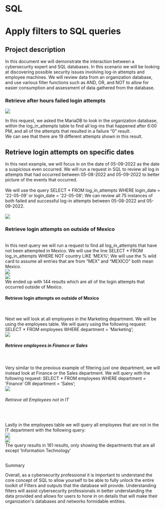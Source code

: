 # SQL
<!DOCTYPE html>
<html lang="en">
<body>
    <h1>Apply filters to SQL queries</h1>
    <h2>Project description</h2>
    <p>
        In this document we will demonstrate the interaction between a cybersecurity expert and SQL databases. In this scenario we will be looking at discovering possible security issues involving log-in attempts and employee machines. We will review data from an organization database, and use various filter functions such as AND, OR, and NOT to allow for easier consumption and assessment of data gathered from the database.
    </p>
    <h3>Retrieve after hours failed login attempts</h3>
    <img src="https://github.com/jagilmorProf/SQL/blob/main/Picture1.png">
    <p>
        In this request, we asked the MariaDB to look in the organization database, within the log_in_attempts table to find all log-ins that happened after 6:00 PM, and all of the attempts that resulted in a failure “0” result.
  <br>
    We can see that there are 19 different attempts shown in this result.
          </p>
 <h2>Retrieve login attempts on specific dates</h2>
    <p>
    In this next example, we will focus in on the date of 05-09-2022 as the date a suspicious even occurred. We will run a request in SQL to review all log in attempts that had occurred between 05-08-2022 and 05-09-2022 to better picture of the events that occurred.<br><br>
        We will use the query SELECT * FROM log_in_attempts WHERE login_date = ’22-05-09’ or login_date = ’22-05-08’; 
We can review all 75 instances of both failed and successful log-in attempts between 05-08-2022 and 05-09-2022.
<br><br>
        <img src="https://github.com/jagilmorProf/SQL/blob/main/Picture2.png">
    <p>
        <h3>Retrieve login attempts on outside of Mexico</h3><br>
        In this next query we will run a request to find all log_in_attempts that have not been attempted in Mexico. We will use the line SELECT * FROM log_in_attempts WHERE NOT country LIKE ‘MEX%’;
We will use the % wild card to assume all entries that are from “MEX” and “MEXICO” both mean Mexico.
<br>
     <img src="https://github.com/jagilmorProf/SQL/blob/main/Picture3.png"><br>
     <img src="https://github.com/jagilmorProf/SQL/blob/main/Picture4.png"><br>
        We ended up with 144 results which are all of the login attempts that occurred outside of Mexico.<br></p>
    <h4>Retrieve login attempts on outside of Mexico</h4><br>
 <p>   Next we will look at all employees in the Marketing department. We will be using the employees table. We will query using the following request:
SELECT * FROM employees WHERE department = ‘Marketing’;<br>
     <img src="https://github.com/jagilmorProf/SQL/blob/main/Picture5.png"><br></p>
    <h5>Retrieve employees in Finance or Sales</h5><br>
<p>Very similar to the previous example of filtering just one department, we will instead look at Finance or the Sales department. 
We will query with the following request:
SELECT * FROM employees WHERE department = ‘Finance’ OR department = ‘Sales’;<br>
    <img src="https://github.com/jagilmorProf/SQL/blob/main/Picture6.png"><br></p>
 <h6>Retrieve all Employees not in IT</h6><br>
<p>Lastly in the employees table we will query all employees that are not in the IT department with the following query:<br>
    <img src="https://github.com/jagilmorProf/SQL/blob/main/Picture7.png"><br>
    <img src="https://github.com/jagilmorProf/SQL/blob/main/Picture8.png"><br>
    The query results in 161 results, only showing the departments that are all except ‘Information Technology’</p><br>
    <h7>Summary</h7><br>
    <p>
        Overall, as a cybersecurity professional it is important to understand the core concept of SQL to allow yourself to be able to fully unlock the entire toolkit of Filters and outputs that the database will provide. Understanding filters will assist cybersecurity professionals in better understanding the data provided and allows for users to hone in on details that will make their organization's databases and networks formidable entities.
    </p>
</body>
</html>
